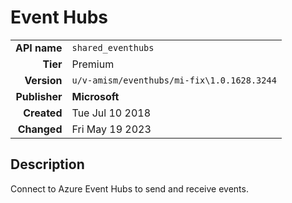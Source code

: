 # Event Hubs
| | |
|-:|-|
|**API name**|`shared_eventhubs`|
|**Tier**|Premium|
|**Version**|`u/v-amism/eventhubs/mi-fix\1.0.1628.3244`|
|**Publisher**|**Microsoft**|
|**Created**|Tue Jul 10 2018|
|**Changed**|Fri May 19 2023|

## Description
Connect to Azure Event Hubs to send and receive events.

